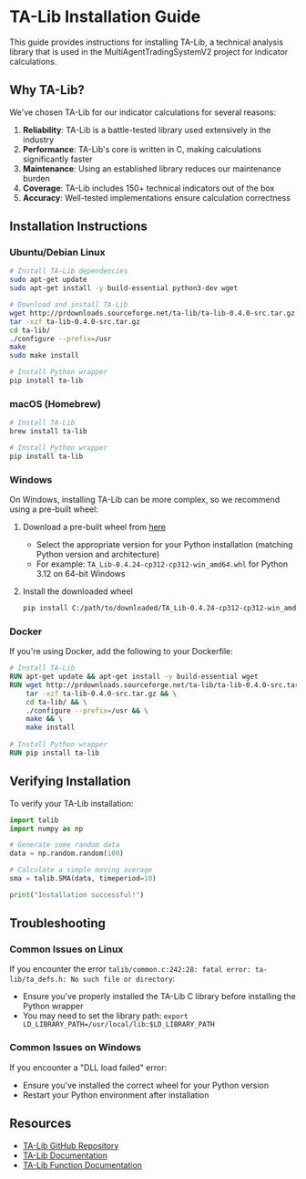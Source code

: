 # TA-Lib Installation Guide

This guide provides instructions for installing TA-Lib, a technical analysis library that is used in the MultiAgentTradingSystemV2 project for indicator calculations.

## Why TA-Lib?

We've chosen TA-Lib for our indicator calculations for several reasons:

1. **Reliability**: TA-Lib is a battle-tested library used extensively in the industry
2. **Performance**: TA-Lib's core is written in C, making calculations significantly faster
3. **Maintenance**: Using an established library reduces our maintenance burden
4. **Coverage**: TA-Lib includes 150+ technical indicators out of the box
5. **Accuracy**: Well-tested implementations ensure calculation correctness

## Installation Instructions

### Ubuntu/Debian Linux

```bash
# Install TA-Lib dependencies
sudo apt-get update
sudo apt-get install -y build-essential python3-dev wget

# Download and install TA-Lib
wget http://prdownloads.sourceforge.net/ta-lib/ta-lib-0.4.0-src.tar.gz
tar -xzf ta-lib-0.4.0-src.tar.gz
cd ta-lib/
./configure --prefix=/usr
make
sudo make install

# Install Python wrapper
pip install ta-lib
```

### macOS (Homebrew)

```bash
# Install TA-Lib
brew install ta-lib

# Install Python wrapper
pip install ta-lib
```

### Windows

On Windows, installing TA-Lib can be more complex, so we recommend using a pre-built wheel:

1. Download a pre-built wheel from [here](https://www.lfd.uci.edu/~gohlke/pythonlibs/#ta-lib)
   - Select the appropriate version for your Python installation (matching Python version and architecture)
   - For example: `TA_Lib‑0.4.24‑cp312‑cp312‑win_amd64.whl` for Python 3.12 on 64-bit Windows

2. Install the downloaded wheel
   ```bash
   pip install C:/path/to/downloaded/TA_Lib‑0.4.24‑cp312‑cp312‑win_amd64.whl
   ```

### Docker

If you're using Docker, add the following to your Dockerfile:

```dockerfile
# Install TA-Lib
RUN apt-get update && apt-get install -y build-essential wget
RUN wget http://prdownloads.sourceforge.net/ta-lib/ta-lib-0.4.0-src.tar.gz && \
    tar -xzf ta-lib-0.4.0-src.tar.gz && \
    cd ta-lib/ && \
    ./configure --prefix=/usr && \
    make && \
    make install
    
# Install Python wrapper
RUN pip install ta-lib
```

## Verifying Installation

To verify your TA-Lib installation:

```python
import talib
import numpy as np

# Generate some random data
data = np.random.random(100)

# Calculate a simple moving average
sma = talib.SMA(data, timeperiod=10)

print("Installation successful!")
```

## Troubleshooting

### Common Issues on Linux

If you encounter the error `talib/common.c:242:28: fatal error: ta-lib/ta_defs.h: No such file or directory`:
- Ensure you've properly installed the TA-Lib C library before installing the Python wrapper
- You may need to set the library path: `export LD_LIBRARY_PATH=/usr/local/lib:$LD_LIBRARY_PATH`

### Common Issues on Windows

If you encounter a "DLL load failed" error:
- Ensure you've installed the correct wheel for your Python version
- Restart your Python environment after installation

## Resources

- [TA-Lib GitHub Repository](https://github.com/mrjbq7/ta-lib)
- [TA-Lib Documentation](https://mrjbq7.github.io/ta-lib/)
- [TA-Lib Function Documentation](https://mrjbq7.github.io/ta-lib/func.html)